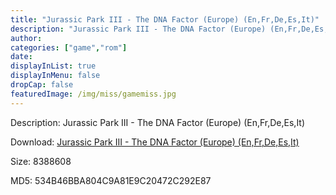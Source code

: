 ```yaml
---
title: "Jurassic Park III - The DNA Factor (Europe) (En,Fr,De,Es,It)"
description: "Jurassic Park III - The DNA Factor (Europe) (En,Fr,De,Es,It)"
author: 
categories: ["game","rom"]
date: 
displayInList: true
displayInMenu: false
dropCap: false
featuredImage: /img/miss/gamemiss.jpg
---
```


Description: Jurassic Park III - The DNA Factor (Europe) (En,Fr,De,Es,It)

Download: <a style="text-decoration:underline;" href="https://mega.nz/#!OfQWXQqA!L8s9gy4nu_z0lKHUBS5QCp5oUwU9g1WLgos1HUUr_sM" target = "_blank" rel = "nofollow" > Jurassic Park III - The DNA Factor (Europe) (En,Fr,De,Es,It)</a>

Size: 8388608

MD5: 534B46BBA804C9A81E9C20472C292E87

